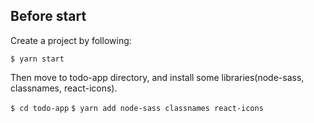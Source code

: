 ## Before start

Create a project by following:

`$ yarn start`

Then move to todo-app directory, and install some libraries(node-sass, classnames, react-icons).

`$ cd todo-app`
`$ yarn add node-sass classnames react-icons`
